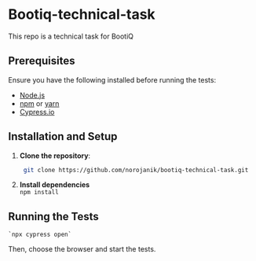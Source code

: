 # Bootiq-technical-task
This repo is a technical task for BootiQ

## Prerequisites

Ensure you have the following installed before running the tests:
- [Node.js](https://nodejs.org/) 
- [npm](https://www.npmjs.com/) or [yarn](https://yarnpkg.com/)
- [Cypress.io](https://www.cypress.io/)

## Installation and Setup

1. **Clone the repository**:

   ```bash
    git clone https://github.com/norojanik/bootiq-technical-task.git

2. **Install dependencies**<br>
   `npm install`

  ## Running the Tests 
    `npx cypress open`
  Then, choose the browser and start the tests.

